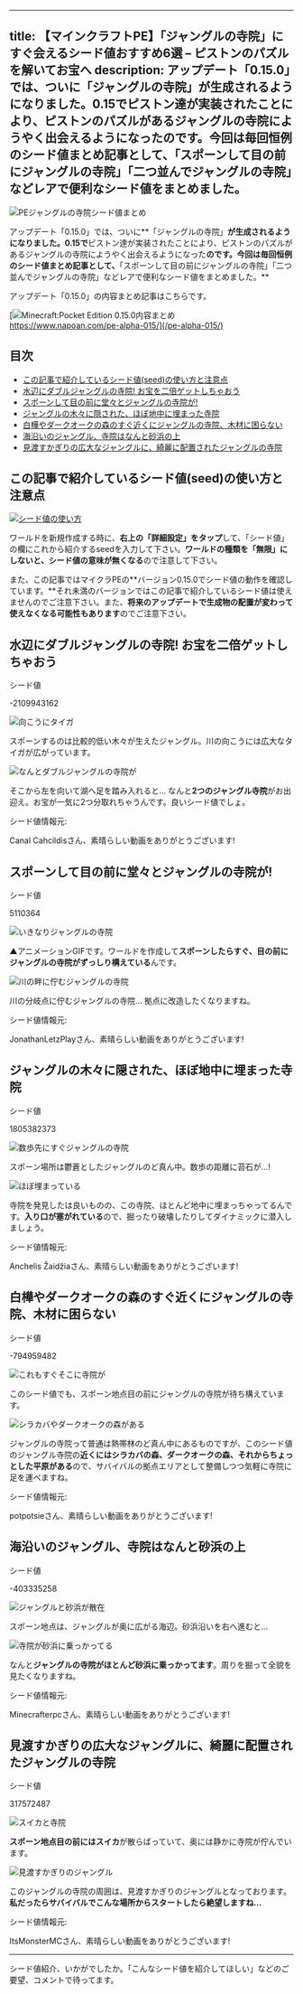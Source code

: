 
---
title: 【マインクラフトPE】「ジャングルの寺院」にすぐ会えるシード値おすすめ6選 – ピストンのパズルを解いてお宝へ
description: アップデート「0.15.0」では、ついに「ジャングルの寺院」が生成されるようになりました。0.15でピストン達が実装されたことにより、ピストンのパズルがあるジャングルの寺院にようやく出会えるようになったのです。今回は毎回恒例のシード値まとめ記事として、「スポーンして目の前にジャングルの寺院」「二つ並んでジャングルの寺院」などレアで便利なシード値をまとめました。
---

![PEジャングルの寺院シード値まとめ](https://cdn-ak.f.st-hatena.com/images/fotolife/s/sasigume/20210208/20210208122621.png)

アップデート「0.15.0」では、ついに**「ジャングルの寺院」**が生成されるようになりました。0.15で**ピストン達が実装されたことにより、ピストンのパズルがあるジャングルの寺院にようやく出会えるようになった**のです。今回は毎回恒例のシード値まとめ記事として、**「スポーンして目の前にジャングルの寺院」「二つ並んでジャングルの寺院」などレアで便利なシード値をまとめました。**

アップデート「0.15.0」の内容まとめ記事はこちらです。

[![Minecraft:Pocket Edition 0.15.0内容まとめ](https://cdn-ak.f.st-hatena.com/images/fotolife/s/sasigume/20210208/20210208092340.png)  
https://www.napoan.com/pe-alpha-015/](/pe-alpha-015/)

## 目次

*   [この記事で紹介しているシード値(seed)の使い方と注意点](#note)
*   [水辺にダブルジャングルの寺院! お宝を二倍ゲットしちゃおう](#seed_-2109943162)
*   [スポーンして目の前に堂々とジャングルの寺院が!](#seed_5110364)
*   [ジャングルの木々に隠された、ほぼ地中に埋まった寺院](#seed_1805382373)
*   [白樺やダークオークの森のすぐ近くにジャングルの寺院、木材に困らない](#seed_-794959482)
*   [海沿いのジャングル、寺院はなんと砂浜の上](#seed_-403335258)
*   [見渡すかぎりの広大なジャングルに、綺麗に配置されたジャングルの寺院](#seed_317572487)

## この記事で紹介しているシード値(seed)の使い方と注意点

[![シード値の使い方](https://cdn-ak.f.st-hatena.com/images/fotolife/s/sasigume/20210208/20210208105030.jpg)](https://cdn-ak.f.st-hatena.com/images/fotolife/s/sasigume/20210208/20210208105030.jpg)

ワールドを新規作成する時に、**右上の「詳細設定」をタップ**して、「シード値」の欄にこれから紹介するseedを入力して下さい。**ワールドの種類を「無限」にしないと、シード値の意味が無くなる**ので注意して下さい。

また、この記事ではマイクラPEの**バージョン0.15.0でシード値の動作を確認しています。**それ未満のバージョンではこの記事で紹介しているシード値は使えませんのでご注意下さい。また、**将来のアップデートで生成物の配置が変わって使えなくなる可能性もあります**のでご注意下さい。

## 水辺にダブルジャングルの寺院! お宝を二倍ゲットしちゃおう

シード値

\-2109943162

![向こうにタイガ](https://cdn-ak.f.st-hatena.com/images/fotolife/s/sasigume/20210208/20210208111119.png)

スポーンするのは比較的低い木々が生えたジャングル。川の向こうには広大なタイガが広がっています。

![なんとダブルジャングルの寺院が](https://cdn-ak.f.st-hatena.com/images/fotolife/s/sasigume/20210208/20210208121532.png)

そこから左を向いて湖へ足を踏み入れると… なんと**2つのジャングル寺院**がお出迎え。お宝が一気に2つ分取れちゃうんです。良いシード値でしょ。

シード値情報元:  

  
Canal Cahcildisさん、素晴らしい動画をありがとうございます!

## スポーンして目の前に堂々とジャングルの寺院が!

シード値

5110364

![いきなりジャングルの寺院](https://cdn-ak.f.st-hatena.com/images/fotolife/s/sasigume/20210208/20210208121544.gif)

▲アニメーションGIFです。ワールドを作成して**スポーンしたらすぐ、目の前にジャングルの寺院がずっしり構えている**んです。

![川の畔に佇むジャングルの寺院](https://cdn-ak.f.st-hatena.com/images/fotolife/s/sasigume/20210208/20210208110533.png)

川の分岐点に佇むジャングルの寺院… 拠点に改造したくなりますね。

シード値情報元:  

  
JonathanLetzPlayさん、素晴らしい動画をありがとうございます!

## ジャングルの木々に隠された、ほぼ地中に埋まった寺院

シード値

1805382373

![数歩先にすぐジャングルの寺院](https://cdn-ak.f.st-hatena.com/images/fotolife/s/sasigume/20210208/20210208123221.png)

スポーン場所は鬱蒼としたジャングルのど真ん中。数歩の距離に苔石が…!

![ほぼ埋まっている](https://cdn-ak.f.st-hatena.com/images/fotolife/s/sasigume/20210208/20210208123859.png)

寺院を発見したは良いものの、この寺院、ほとんど地中に埋まっちゃってるんです。**入り口が塞がれている**ので、掘ったり破壊したりしてダイナミックに潜入しましょう。

シード値情報元:  

  
Anchelis Žaidžiaさん、素晴らしい動画をありがとうございます!

## 白樺やダークオークの森のすぐ近くにジャングルの寺院、木材に困らない

シード値

\-794959482

![これもすぐそこに寺院が](https://cdn-ak.f.st-hatena.com/images/fotolife/s/sasigume/20210208/20210208121946.png)

このシード値でも、スポーン地点目の前にジャングルの寺院が待ち構えています。

![シラカバやダークオークの森がある](https://cdn-ak.f.st-hatena.com/images/fotolife/s/sasigume/20210208/20210208111303.png)

ジャングルの寺院って普通は熱帯林のど真ん中にあるものですが、このシード値のジャングル寺院の**近くにはシラカバの森、ダークオークの森、それからちょっとした平原がある**ので、サバイバルの拠点エリアとして整備しつつ気軽に寺院に足を運べますね。

シード値情報元:  

  
potpotsieさん、素晴らしい動画をありがとうございます!

## 海沿いのジャングル、寺院はなんと砂浜の上

シード値

\-403335258

![ジャングルと砂浜が散在](https://cdn-ak.f.st-hatena.com/images/fotolife/s/sasigume/20210208/20210208101400.png)

スポーン地点は、ジャングルが奥に広がる海辺。砂浜沿いを右へ進むと…

![寺院が砂浜に乗っかってる](https://cdn-ak.f.st-hatena.com/images/fotolife/s/sasigume/20210208/20210208101853.png)

なんと**ジャングルの寺院がほとんど砂浜に乗っかってます**。周りを掘って全貌を見たくなりますね。

シード値情報元:  

  
Minecrafterpcさん、素晴らしい動画をありがとうございます!

## 見渡すかぎりの広大なジャングルに、綺麗に配置されたジャングルの寺院

シード値

317572487

![スイカと寺院](https://cdn-ak.f.st-hatena.com/images/fotolife/s/sasigume/20210208/20210208105744.png)

**スポーン地点目の前にはスイカ**が散らばっていて、奥には静かに寺院が佇んでいます。

![見渡すかぎりのジャングル](https://cdn-ak.f.st-hatena.com/images/fotolife/s/sasigume/20210208/20210208110537.png)

このジャングルの寺院の周囲は、見渡すかぎりのジャングルとなっております。**私だったらサバイバルでこんな場所からスタートしたら絶望しますね…**

シード値情報元:  

  
ItsMonsterMCさん、素晴らしい動画をありがとうございます!

---

シード値紹介、いかがでしたか。「こんなシード値を紹介してほしい」などのご要望、コメントで待ってます。
